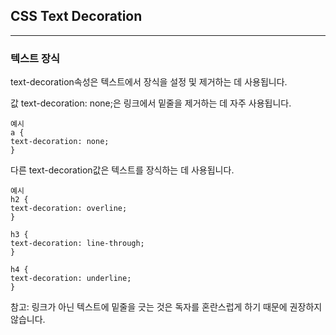 ## CSS Text Decoration

---

### 텍스트 장식

text-decoration속성은 텍스트에서 장식을 설정 및 제거하는 데 사용됩니다.

값 text-decoration: none;은 링크에서 밑줄을 제거하는 데 자주 사용됩니다.

    예시
    a {
    text-decoration: none;
    }

다른 text-decoration값은 텍스트를 장식하는 데 사용됩니다.

    예시
    h2 {
    text-decoration: overline;
    }

    h3 {
    text-decoration: line-through;
    }

    h4 {
    text-decoration: underline;
    }

참고: 링크가 아닌 텍스트에 밑줄을 긋는 것은 독자를 혼란스럽게 하기 때문에 권장하지 않습니다.
